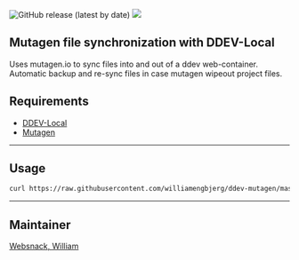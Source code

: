 ![GitHub release (latest by date)](https://img.shields.io/github/v/release/williamengbjerg/ddev-mutagen) ![](https://img.shields.io/badge/maintained-yes-green)

## Mutagen file synchronization with DDEV-Local

Uses mutagen.io to sync files into and out of a ddev web-container.  
Automatic backup and re-sync files in case mutagen wipeout project files. 

## Requirements

- [DDEV-Local](https://ddev.readthedocs.io/en/stable/)
- [Mutagen](https://mutagen.io/)

--- 

## Usage
````bash
curl https://raw.githubusercontent.com/williamengbjerg/ddev-mutagen/master/setup.sh | bash
````

--- 

## Maintainer

[Websnack, William](https://websnack.dk)

